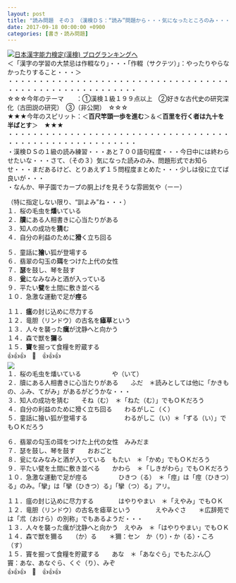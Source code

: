 ```yaml
---
layout: post
title: "読み問題　その３　（漢検ＤＳ：“読み”問題から・・・気になったところのみ・・・）"
date: 2017-09-18 00:00:00 +0900
categories: [書き・読み問題]
---
```


[![](/syuusyuu9701/assets/images/読み問題-その３-（漢検ｄｓ：“読み”問題から・・・気になったところのみ・・・）-br_c_3028_1.gif)](http://blog.with2.net/link.php?1659096:3028 "日本漢字能力検定(漢検) ブログランキングへ")[日本漢字能力検定(漢検) ブログランキングへ](http://blog.with2.net/link.php?1659096:3028)  
＜「漢字の学習の大禁忌は作輟なり」・・・「作輟（サクテツ）」：やったりやらなかったりすること・・・＞  
・・・・・・・・・・・・・・・・・・・・・・・・・・・・・・・・・・・・・・・・・・・・・・・・・・・・・・・・・  
☆☆☆今年のテーマ　　：①漢検１級１９９点以上　②好きな古代史の研究深化（古田説の研究）　③（非公開）　☆☆☆　　  
★★★今年のスピリット：＜**百尺竿頭一歩を進む**＞＆＜**百里を行く者は九十を半ばとす**＞　★★★  
・・・・・・・・・・・・・・・・・・・・・・・・・・・・・・・・・・・・・・・・・・・・・・・・・・・・・・・・・  
・漢検ＤＳの１級の読み練習・・・あと７００語句程度・・・今日中には終わらせたいな・・・さて、（その３）気になった読みのみ、問題形式でお知らせ・・・まだあるけど、とりあえず１５問程度まとめた・・・少しは役に立てば良いが・・・  
・なんか、甲子園でカープの胴上げを見そうな雰囲気や（ーー）  
  
（特に指定しない限り、“訓よみ”ね・・・）  
１．桜の毛虫を**燔**いている  
２．**牘**にある人相書きに心当たりがある　　  
３．知人の成功を**猜**む　　  
４．自分の利益のために**猾**く立ち回る　　  
  
５．童話に**獪**い狐が登場する　　　　　　  
６．翡翠の勾玉の**珥**をつけた上代の女性　  
７．**瑟**を鼓し、琴を鼓す　　  
８．**瓮**になみなみと酒が入っている　  
９．平たい**甓**を土間に敷き並べる　　  
１０．急激な運動で足が**痙**る　　　　　  
  
１１．**瘟**の封じ込めに尽力する　　　　  
１２．竜胆（リンドウ）の古名を**瘧草**という　　　　  
１３．人々を襲った**癘**が沈静へと向かう　  
１４．森で獣を**獮**る　　  
１５．**竇**を掘って食糧を貯蔵する　　  
👍👍👍　🐔　👍👍👍  
![](/syuusyuu9701/assets/images/読み問題-その３-（漢検ｄｓ：“読み”問題から・・・気になったところのみ・・・）-708d9b952e3793d16392db0cbbd152f2.png)  
１．桜の毛虫を燔いている　　　　　や（いて）  
２．牘にある人相書きに心当たりがある　　ふだ　＊読みとしては他に「かきもの、ふみ、てがみ」があるがどうかな・・・  
３．知人の成功を猜む　　そね（む）　＊「ねた（む）」でもＯＫだろう  
４．自分の利益のために猾く立ち回る　　わるがしこ（く）  
５．童話に獪い狐が登場する　　　　　　わるがしこ（い）＊「ずる（い）」でもＯＫだろう  
  
６．翡翠の勾玉の珥をつけた上代の女性　みみだま  
７．瑟を鼓し、琴を鼓す　　おおごと  
８．瓮になみなみと酒が入っている　もたい　＊「かめ」でもＯＫだろう  
９．平たい甓を土間に敷き並べる　　かわら　＊「しきがわら」でもＯＫだろう  
１０．急激な運動で足が痙る　　　　　ひきつ（る）　＊「痙」は「痙（ひきつ）る」のみ。「攣」は「攣（ひきつ）る」「攣（つ）る」アリ。  
  
１１．瘟の封じ込めに尽力する　　　　はやりやまい　＊「えやみ」でもＯＫ  
１２．竜胆（リンドウ）の古名を瘧草という　　　　えやみぐさ　　＊広辞苑では「朮（おけら）の別称」でもあるようだ・・・  
１３．人々を襲った癘が沈静へと向かう　えやみ　＊「はやりやまい」でもＯＫ  
１４．森で獣を獮る　　（か）る　　＊獮：セン　か（り）・か（る）・ころ（す）  
１５．竇を掘って食糧を貯蔵する　　あな　＊「あなぐら」でもたぶん〇　　竇：あな、あなぐら、くぐ（り）、みぞ  
👍👍👍　🐔　👍👍👍